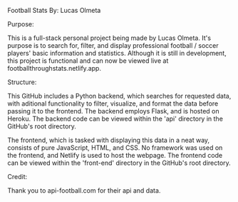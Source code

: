 Football Stats
By: Lucas Olmeta

Purpose: 

This is a full-stack personal project being made by Lucas Olmeta. It's purpose is to search for, filter, and display professional football / soccer players' basic information and statistics. Although it is still in development, this project is functional and can now be viewed live at footballthroughstats.netlify.app. 

Structure: 

This GitHub includes a Python backend, which searches for requested data, with aditional functionality to filter, visualize, and format the data before passing it to the frontend. The backend employs Flask, and is hosted on Heroku. The backend code can be viewed within the 'api' directory in the GitHub's root directory. 
    
The frontend, which is tasked with displaying this data in a neat way, consists of pure JavaScript, HTML, and CSS. No framework was used on the frontend, and Netlify is used to host the webpage. The frontend code can be viewed within the 'front-end' directory in the GitHub's root directory.

Credit: 

Thank you to api-football.com for their api and data.